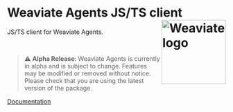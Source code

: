 # Weaviate Agents JS/TS client <img alt='Weaviate logo' src='https://weaviate.io/img/site/weaviate-logo-light.png' width='148' align='right' />

JS/TS client for Weaviate Agents.

<br>

> ⚠️ **Alpha Release**: Weaviate Agents is currently in alpha and is subject to change. Features may be modified or removed without notice. Please check that you are using the latest version of the package.

[Documentation](https://weaviate.io/developers/agents)

